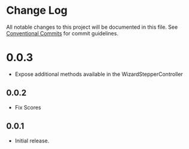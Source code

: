 # Change Log

All notable changes to this project will be documented in this file.
See [Conventional Commits](https://conventionalcommits.org) for commit guidelines.

# 0.0.3

- Expose additional methods available in the WizardStepperController

## 0.0.2

- Fix Scores

## 0.0.1

- Initial release.
